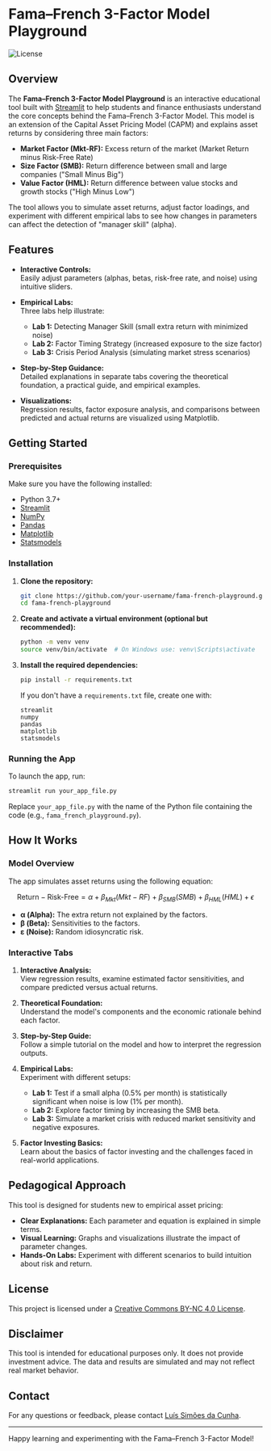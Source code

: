 # Fama–French 3-Factor Model Playground

![License](https://img.shields.io/badge/license-CC%20BY--NC%204.0-blue)

## Overview

The **Fama–French 3-Factor Model Playground** is an interactive educational tool built with [Streamlit](https://streamlit.io/) to help students and finance enthusiasts understand the core concepts behind the Fama–French 3-Factor Model. This model is an extension of the Capital Asset Pricing Model (CAPM) and explains asset returns by considering three main factors:

- **Market Factor (Mkt-RF):** Excess return of the market (Market Return minus Risk-Free Rate)
- **Size Factor (SMB):** Return difference between small and large companies ("Small Minus Big")
- **Value Factor (HML):** Return difference between value stocks and growth stocks ("High Minus Low")

The tool allows you to simulate asset returns, adjust factor loadings, and experiment with different empirical labs to see how changes in parameters can affect the detection of "manager skill" (alpha).

## Features

- **Interactive Controls:**  
  Easily adjust parameters (alphas, betas, risk-free rate, and noise) using intuitive sliders.
  
- **Empirical Labs:**  
  Three labs help illustrate:
  - **Lab 1:** Detecting Manager Skill (small extra return with minimized noise)
  - **Lab 2:** Factor Timing Strategy (increased exposure to the size factor)
  - **Lab 3:** Crisis Period Analysis (simulating market stress scenarios)
  
- **Step-by-Step Guidance:**  
  Detailed explanations in separate tabs covering the theoretical foundation, a practical guide, and empirical examples.
  
- **Visualizations:**  
  Regression results, factor exposure analysis, and comparisons between predicted and actual returns are visualized using Matplotlib.

## Getting Started

### Prerequisites

Make sure you have the following installed:
- Python 3.7+
- [Streamlit](https://docs.streamlit.io/)
- [NumPy](https://numpy.org/)
- [Pandas](https://pandas.pydata.org/)
- [Matplotlib](https://matplotlib.org/)
- [Statsmodels](https://www.statsmodels.org/)

### Installation

1. **Clone the repository:**

   ```bash
   git clone https://github.com/your-username/fama-french-playground.git
   cd fama-french-playground
   ```

2. **Create and activate a virtual environment (optional but recommended):**

   ```bash
   python -m venv venv
   source venv/bin/activate  # On Windows use: venv\Scripts\activate
   ```

3. **Install the required dependencies:**

   ```bash
   pip install -r requirements.txt
   ```

   If you don't have a `requirements.txt` file, create one with:

   ```text
   streamlit
   numpy
   pandas
   matplotlib
   statsmodels
   ```

### Running the App

To launch the app, run:

```bash
streamlit run your_app_file.py
```

Replace `your_app_file.py` with the name of the Python file containing the code (e.g., `fama_french_playground.py`).

## How It Works

### Model Overview

The app simulates asset returns using the following equation:

$$
\text{Return} - \text{Risk-Free} = \alpha + \beta_{Mkt}(Mkt-RF) + \beta_{SMB}(SMB) + \beta_{HML}(HML) + \epsilon
$$

- **α (Alpha):** The extra return not explained by the factors.
- **β (Beta):** Sensitivities to the factors.
- **ε (Noise):** Random idiosyncratic risk.

### Interactive Tabs

1. **Interactive Analysis:**  
   View regression results, examine estimated factor sensitivities, and compare predicted versus actual returns.
   
2. **Theoretical Foundation:**  
   Understand the model's components and the economic rationale behind each factor.
   
3. **Step-by-Step Guide:**  
   Follow a simple tutorial on the model and how to interpret the regression outputs.
   
4. **Empirical Labs:**  
   Experiment with different setups:
   - **Lab 1:** Test if a small alpha (0.5% per month) is statistically significant when noise is low (1% per month).
   - **Lab 2:** Explore factor timing by increasing the SMB beta.
   - **Lab 3:** Simulate a market crisis with reduced market sensitivity and negative exposures.
   
5. **Factor Investing Basics:**  
   Learn about the basics of factor investing and the challenges faced in real-world applications.

## Pedagogical Approach

This tool is designed for students new to empirical asset pricing:
- **Clear Explanations:** Each parameter and equation is explained in simple terms.
- **Visual Learning:** Graphs and visualizations illustrate the impact of parameter changes.
- **Hands-On Labs:** Experiment with different scenarios to build intuition about risk and return.

## License

This project is licensed under a [Creative Commons BY-NC 4.0 License](https://creativecommons.org/licenses/by-nc/4.0/).

## Disclaimer

This tool is intended for educational purposes only. It does not provide investment advice. The data and results are simulated and may not reflect real market behavior.

## Contact

For any questions or feedback, please contact [Luís Simões da Cunha](mailto:your-email@example.com).

---

Happy learning and experimenting with the Fama–French 3-Factor Model!
